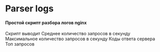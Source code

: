 # Parser logs 

#### Простой скрипт разбора логов nginx

Скрипт выводит 
Среднее количество запросов в секунду 
Максимальное количество запросов в секунду 
Коды ответа сервера 
Топ запросов
